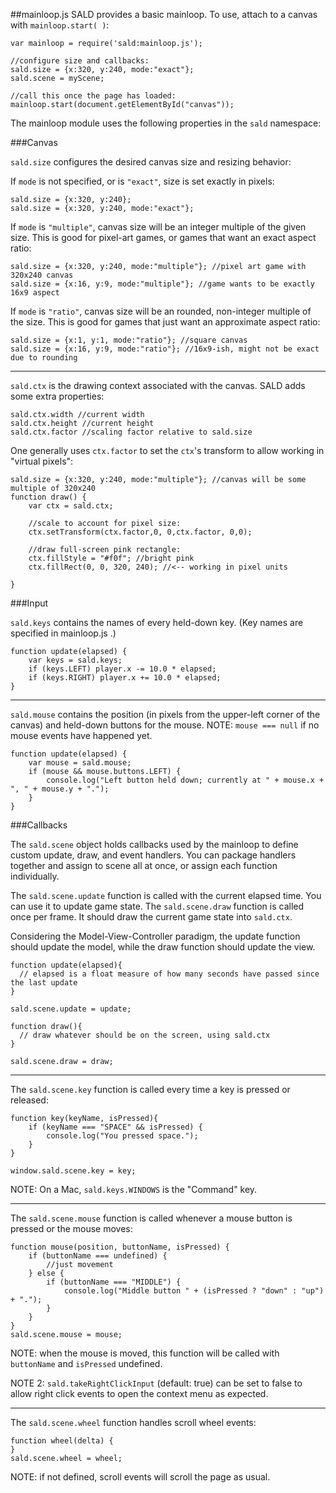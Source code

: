##mainloop.js
SALD provides a basic mainloop. To use, attach to a canvas with `mainloop.start( )`:
```
var mainloop = require('sald:mainloop.js');

//configure size and callbacks:
sald.size = {x:320, y:240, mode:"exact"};
sald.scene = myScene;

//call this once the page has loaded:
mainloop.start(document.getElementById("canvas"));
```

The mainloop module uses the following properties in the `sald` namespace:

###Canvas

`sald.size` configures the desired canvas size and resizing behavior:

If `mode` is not specified, or is `"exact"`, size is set exactly in pixels:
```
sald.size = {x:320, y:240}; 
sald.size = {x:320, y:240, mode:"exact"};
```

If `mode` is `"multiple"`, canvas size will be an integer multiple of the given size.
This is good for pixel-art games, or games that want an exact aspect ratio:
```
sald.size = {x:320, y:240, mode:"multiple"}; //pixel art game with 320x240 canvas
sald.size = {x:16, y:9, mode:"multiple"}; //game wants to be exactly 16x9 aspect
```

If `mode` is `"ratio"`, canvas size will be an rounded, non-integer multiple of the size.
This is good for games that just want an approximate aspect ratio:
```
sald.size = {x:1, y:1, mode:"ratio"}; //square canvas
sald.size = {x:16, y:9, mode:"ratio"}; //16x9-ish, might not be exact due to rounding
```

<hr />

`sald.ctx` is the drawing context associated with the canvas. SALD adds some extra properties:

```
sald.ctx.width //current width
sald.ctx.height //current height
sald.ctx.factor //scaling factor relative to sald.size
```

One generally uses `ctx.factor` to set the `ctx`'s transform to allow working in "virtual pixels":
```
sald.size = {x:320, y:240, mode:"multiple"}; //canvas will be some multiple of 320x240
function draw() {
	var ctx = sald.ctx;

	//scale to account for pixel size:
	ctx.setTransform(ctx.factor,0, 0,ctx.factor, 0,0);

	//draw full-screen pink rectangle:
	ctx.fillStyle = "#f0f"; //bright pink
	ctx.fillRect(0, 0, 320, 240); //<-- working in pixel units

}
```

###Input

`sald.keys` contains the names of every held-down key. (Key names are specified in mainloop.js .)
```
function update(elapsed) {
	var keys = sald.keys;
	if (keys.LEFT) player.x -= 10.0 * elapsed;
	if (keys.RIGHT) player.x += 10.0 * elapsed;
}
```

<hr />

`sald.mouse` contains the position (in pixels from the upper-left corner of the canvas) and held-down buttons for the mouse. NOTE: `mouse === null` if no mouse events have happened yet.
```
function update(elapsed) {
	var mouse = sald.mouse;
	if (mouse && mouse.buttons.LEFT) {
		console.log("Left button held down; currently at " + mouse.x + ", " + mouse.y + ".");
	}
}
```

###Callbacks

The `sald.scene` object holds callbacks used by the mainloop to define custom update, draw, and event handlers. You can package handlers together and assign to scene all at once, or assign each function individually.

The `sald.scene.update` function is called with the current elapsed time. You can use it to update game state.
The `sald.scene.draw` function is called once per frame. It should draw the current game state into `sald.ctx`.

Considering the Model-View-Controller paradigm, the update function should update the model, while the draw function should update the view.

```
function update(elapsed){
  // elapsed is a float measure of how many seconds have passed since the last update
}

sald.scene.update = update;

function draw(){
  // draw whatever should be on the screen, using sald.ctx
}

sald.scene.draw = draw;
```

<hr />

The `sald.scene.key` function is called every time a key is pressed or released:

```
function key(keyName, isPressed){
	if (keyName === "SPACE" && isPressed) {
		console.log("You pressed space.");
	}
}

window.sald.scene.key = key;
```
NOTE: On a Mac, `sald.keys.WINDOWS` is the "Command" key.

<hr />

The `sald.scene.mouse` function is called whenever a mouse button is pressed or the mouse moves:
```
function mouse(position, buttonName, isPressed) {
	if (buttonName === undefined) {
		//just movement
	} else {
		if (buttonName === "MIDDLE") {
			console.log("Middle button " + (isPressed ? "down" : "up") + ".");
		}
	}
}
sald.scene.mouse = mouse;
```
NOTE: when the mouse is moved, this function will be called with `buttonName` and `isPressed` undefined.

NOTE 2: `sald.takeRightClickInput` (default: true) can be set to false to allow right click events to open the context menu as expected.

<hr />

The `sald.scene.wheel` function handles scroll wheel events:
```
function wheel(delta) {
}
sald.scene.wheel = wheel;
```
NOTE: if not defined, scroll events will scroll the page as usual.
